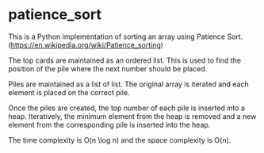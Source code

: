 patience_sort
=============

This is a Python implementation of sorting an array using Patience Sort. 
(https://en.wikipedia.org/wiki/Patience_sorting)

The top cards are maintained as an ordered list. This is used to 
find the position of the pile where the next number should be placed. 

Piles are maintained as a list of list. The original array is iterated 
and each element is placed on the correct pile. 

Once the piles are created, the top number of each pile is inserted 
into a heap. Iteratively, the minimum element from the heap is removed and 
a new element from the corresponding pile is inserted into the heap.

The time complexity is O(n \log n) and the space complexity is O(n).
